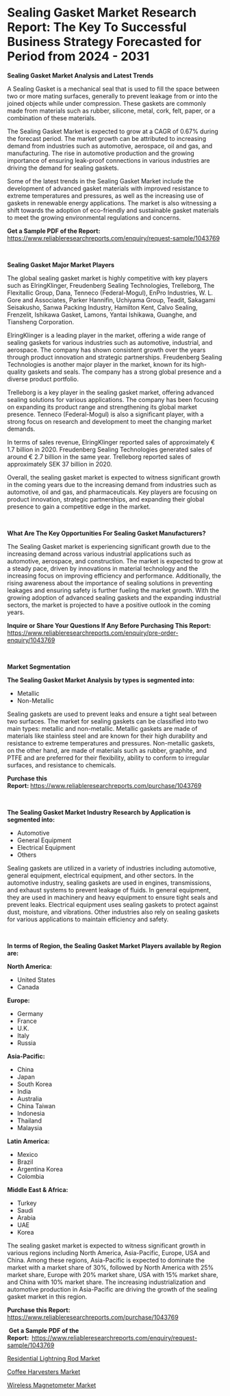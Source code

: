 <p><h1>Sealing Gasket Market Research Report: The Key To Successful Business Strategy Forecasted for Period from 2024 - 2031</h1></p><p><strong>Sealing Gasket Market Analysis and Latest Trends</strong></p>
<p><p>A Sealing Gasket is a mechanical seal that is used to fill the space between two or more mating surfaces, generally to prevent leakage from or into the joined objects while under compression. These gaskets are commonly made from materials such as rubber, silicone, metal, cork, felt, paper, or a combination of these materials.</p><p>The Sealing Gasket Market is expected to grow at a CAGR of 0.67% during the forecast period. The market growth can be attributed to increasing demand from industries such as automotive, aerospace, oil and gas, and manufacturing. The rise in automotive production and the growing importance of ensuring leak-proof connections in various industries are driving the demand for sealing gaskets.</p><p>Some of the latest trends in the Sealing Gasket Market include the development of advanced gasket materials with improved resistance to extreme temperatures and pressures, as well as the increasing use of gaskets in renewable energy applications. The market is also witnessing a shift towards the adoption of eco-friendly and sustainable gasket materials to meet the growing environmental regulations and concerns.</p></p>
<p><strong>Get a Sample PDF of the Report:&nbsp;</strong> <a href="https://www.reliableresearchreports.com/enquiry/request-sample/1043769">https://www.reliableresearchreports.com/enquiry/request-sample/1043769</a></p>
<p>&nbsp;</p>
<p><strong>Sealing Gasket Major Market Players</strong></p>
<p><p>The global sealing gasket market is highly competitive with key players such as ElringKlinger, Freudenberg Sealing Technologies, Trelleborg, The Flexitallic Group, Dana, Tenneco (Federal-Mogul), EnPro Industries, W. L. Gore and Associates, Parker Hannifin, Uchiyama Group, Teadit, Sakagami Seisakusho, Sanwa Packing Industry, Hamilton Kent, Calvo Sealing, Frenzelit, Ishikawa Gasket, Lamons, Yantai Ishikawa, Guanghe, and Tiansheng Corporation. </p><p>ElringKlinger is a leading player in the market, offering a wide range of sealing gaskets for various industries such as automotive, industrial, and aerospace. The company has shown consistent growth over the years through product innovation and strategic partnerships. Freudenberg Sealing Technologies is another major player in the market, known for its high-quality gaskets and seals. The company has a strong global presence and a diverse product portfolio.</p><p>Trelleborg is a key player in the sealing gasket market, offering advanced sealing solutions for various applications. The company has been focusing on expanding its product range and strengthening its global market presence. Tenneco (Federal-Mogul) is also a significant player, with a strong focus on research and development to meet the changing market demands.</p><p>In terms of sales revenue, ElringKlinger reported sales of approximately € 1.7 billion in 2020. Freudenberg Sealing Technologies generated sales of around € 2.7 billion in the same year. Trelleborg reported sales of approximately SEK 37 billion in 2020.</p><p>Overall, the sealing gasket market is expected to witness significant growth in the coming years due to the increasing demand from industries such as automotive, oil and gas, and pharmaceuticals. Key players are focusing on product innovation, strategic partnerships, and expanding their global presence to gain a competitive edge in the market.</p></p>
<p>&nbsp;</p>
<p><strong>What Are The Key Opportunities For Sealing Gasket Manufacturers?</strong></p>
<p><p>The Sealing Gasket market is experiencing significant growth due to the increasing demand across various industrial applications such as automotive, aerospace, and construction. The market is expected to grow at a steady pace, driven by innovations in material technology and the increasing focus on improving efficiency and performance. Additionally, the rising awareness about the importance of sealing solutions in preventing leakages and ensuring safety is further fueling the market growth. With the growing adoption of advanced sealing gaskets and the expanding industrial sectors, the market is projected to have a positive outlook in the coming years.</p></p>
<p><strong>Inquire or Share Your Questions If Any Before Purchasing This Report:</strong> <a href="https://www.reliableresearchreports.com/enquiry/pre-order-enquiry/1043769">https://www.reliableresearchreports.com/enquiry/pre-order-enquiry/1043769</a></p>
<p>&nbsp;</p>
<p><strong>Market Segmentation</strong></p>
<p><strong>The Sealing Gasket Market Analysis by types is segmented into:</strong></p>
<p><ul><li>Metallic</li><li>Non-Metallic</li></ul></p>
<p><p>Sealing gaskets are used to prevent leaks and ensure a tight seal between two surfaces. The market for sealing gaskets can be classified into two main types: metallic and non-metallic. Metallic gaskets are made of materials like stainless steel and are known for their high durability and resistance to extreme temperatures and pressures. Non-metallic gaskets, on the other hand, are made of materials such as rubber, graphite, and PTFE and are preferred for their flexibility, ability to conform to irregular surfaces, and resistance to chemicals.</p></p>
<p><strong>Purchase this Report:&nbsp;</strong><a href="https://www.reliableresearchreports.com/purchase/1043769">https://www.reliableresearchreports.com/purchase/1043769</a></p>
<p>&nbsp;</p>
<p><strong>The Sealing Gasket Market Industry Research by Application is segmented into:</strong></p>
<p><ul><li>Automotive</li><li>General Equipment</li><li>Electrical Equipment</li><li>Others</li></ul></p>
<p><p>Sealing gaskets are utilized in a variety of industries including automotive, general equipment, electrical equipment, and other sectors. In the automotive industry, sealing gaskets are used in engines, transmissions, and exhaust systems to prevent leakage of fluids. In general equipment, they are used in machinery and heavy equipment to ensure tight seals and prevent leaks. Electrical equipment uses sealing gaskets to protect against dust, moisture, and vibrations. Other industries also rely on sealing gaskets for various applications to maintain efficiency and safety.</p></p>
<p>&nbsp;</p>
<p><strong>In terms of Region, the Sealing Gasket Market Players available by Region are:</strong></p>
<p>
    <p> <strong> North America: </strong>
        <ul>
            <li>United States</li>
            <li>Canada</li>
        </ul>
        </p> 
    <p> <strong> Europe: </strong>
        <ul>
            <li>Germany</li>
            <li>France</li>
            <li>U.K.</li>
            <li>Italy</li>
            <li>Russia</li>
        </ul>
        </p> 
    <p> <strong> Asia-Pacific: </strong>
        <ul>
            <li>China</li>
            <li>Japan</li>
            <li>South Korea</li>
            <li>India</li>
            <li>Australia</li>
            <li>China Taiwan</li>
            <li>Indonesia</li>
            <li>Thailand</li>
            <li>Malaysia</li>
        </ul>
        </p> 
    <p> <strong> Latin America: </strong>
        <ul>
            <li>Mexico</li>
            <li>Brazil</li>
            <li>Argentina Korea</li>
            <li>Colombia</li>
        </ul>
        </p> 
    <p> <strong> Middle East & Africa: </strong>
        <ul>
            <li>Turkey</li>
            <li>Saudi</li>
            <li>Arabia</li>
            <li>UAE</li>
            <li>Korea</li>
        </ul>
    </p>
    </p>
<p><p>The sealing gasket market is expected to witness significant growth in various regions including North America, Asia-Pacific, Europe, USA and China. Among these regions, Asia-Pacific is expected to dominate the market with a market share of 30%, followed by North America with 25% market share, Europe with 20% market share, USA with 15% market share, and China with 10% market share. The increasing industrialization and automotive production in Asia-Pacific are driving the growth of the sealing gasket market in this region.</p></p>
<p><strong>Purchase this Report: </strong><a href="https://www.reliableresearchreports.com/purchase/1043769">https://www.reliableresearchreports.com/purchase/1043769</a></p>
<p>&nbsp;<strong>Get a Sample PDF of the Report:&nbsp;&nbsp;</strong><a href="https://www.reliableresearchreports.com/enquiry/request-sample/1043769">https://www.reliableresearchreports.com/enquiry/request-sample/1043769</a></p>
<p><strong></strong></p>
<p><p><a href="https://view.publitas.com/reportprime-1/residential-lightning-rod-market-a-comprehensive-report-of-its-market-share-growth-trends-2023-2030/">Residential Lightning Rod Market</a></p><p><a href="https://view.publitas.com/reportprime-1/coffee-harvesters-market-centers-on-aspects-such-as-market-growth-market-share-market-opportunity-and-projected-forecasts-spanning-from-2023-to-2030/">Coffee Harvesters Market</a></p><p><a href="https://view.publitas.com/reportprime-1/wireless-magnetometer-market-size-growth-outlook-from-2023-to-2030-projecting-at-markets-trends-analysis-by-application-regional-outlook-and-revenue/">Wireless Magnetometer Market</a></p></p>
